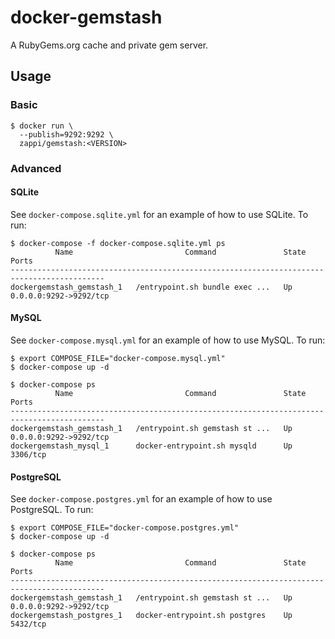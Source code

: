 # docker-gemstash

A RubyGems.org cache and private gem server.

## Usage

### Basic

```
$ docker run \
  --publish=9292:9292 \
  zappi/gemstash:<VERSION>
```

### Advanced

#### SQLite

See `docker-compose.sqlite.yml` for an example of how to use SQLite. To run:

```
$ docker-compose -f docker-compose.sqlite.yml ps
          Name                         Command               State           Ports
-------------------------------------------------------------------------------------------
dockergemstash_gemstash_1   /entrypoint.sh bundle exec ...   Up      0.0.0.0:9292->9292/tcp
```

#### MySQL

See `docker-compose.mysql.yml` for an example of how to use MySQL. To run:

```
$ export COMPOSE_FILE="docker-compose.mysql.yml"
$ docker-compose up -d

$ docker-compose ps
          Name                         Command               State           Ports
-------------------------------------------------------------------------------------------
dockergemstash_gemstash_1   /entrypoint.sh gemstash st ...   Up      0.0.0.0:9292->9292/tcp
dockergemstash_mysql_1      docker-entrypoint.sh mysqld      Up      3306/tcp
```

#### PostgreSQL

See `docker-compose.postgres.yml` for an example of how to use PostgreSQL. To run:

```
$ export COMPOSE_FILE="docker-compose.postgres.yml"
$ docker-compose up -d

$ docker-compose ps
          Name                         Command               State           Ports
-------------------------------------------------------------------------------------------
dockergemstash_gemstash_1   /entrypoint.sh gemstash st ...   Up      0.0.0.0:9292->9292/tcp
dockergemstash_postgres_1   docker-entrypoint.sh postgres    Up      5432/tcp
```
